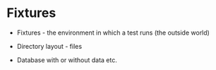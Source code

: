 # Fixtures

* Fixtures - the environment in which a test runs (the outside world)

* Directory layout - files
* Database with or without data etc.



